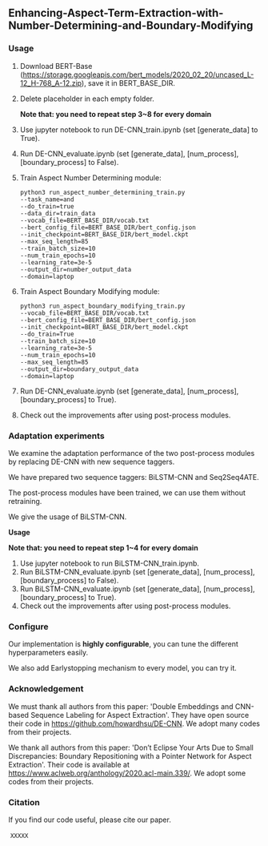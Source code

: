 ## Enhancing-Aspect-Term-Extraction-with-Number-Determining-and-Boundary-Modifying



### Usage

1. Download BERT-Base (https://storage.googleapis.com/bert_models/2020_02_20/uncased_L-12_H-768_A-12.zip), save it in BERT_BASE_DIR.

2. Delete placeholder in each empty folder.

   **Note that: you need to repeat step 3~8 for every domain**

3. Use jupyter notebook to run DE-CNN_train.ipynb (set [generate_data] to True).

4. Run DE-CNN_evaluate.ipynb (set [generate_data], [num_process], [boundary_process] to False).

5. Train Aspect Number Determining module:

   ```
   python3 run_aspect_number_determining_train.py
   --task_name=and
   --do_train=true
   --data_dir=train_data
   --vocab_file=BERT_BASE_DIR/vocab.txt
   --bert_config_file=BERT_BASE_DIR/bert_config.json
   --init_checkpoint=BERT_BASE_DIR/bert_model.ckpt
   --max_seq_length=85
   --train_batch_size=10
   --num_train_epochs=10
   --learning_rate=3e-5
   --output_dir=number_output_data
   --domain=laptop
   ```

   

6. Train Aspect Boundary Modifying module:

   ```
   python3 run_aspect_boundary_modifying_train.py
   --vocab_file=BERT_BASE_DIR/vocab.txt
   --bert_config_file=BERT_BASE_DIR/bert_config.json
   --init_checkpoint=BERT_BASE_DIR/bert_model.ckpt
   --do_train=True
   --train_batch_size=10
   --learning_rate=3e-5
   --num_train_epochs=10
   --max_seq_length=85
   --output_dir=boundary_output_data
   --domain=laptop
   ```

   

7. Run DE-CNN_evaluate.ipynb (set [generate_data], [num_process], [boundary_process] to True).

8. Check out the improvements after using post-process modules.



### Adaptation experiments

We examine the adaptation performance of the two post-process modules by replacing DE-CNN with new sequence taggers.

We have prepared two sequence taggers: BiLSTM-CNN and Seq2Seq4ATE.

The post-process modules have been trained, we can use them without retraining.

We give the usage of BiLSTM-CNN.

**Usage**

**Note that: you need to repeat step 1~4 for every domain**

1. Use jupyter notebook to run BiLSTM-CNN_train.ipynb.
2. Run BiLSTM-CNN_evaluate.ipynb (set [generate_data], [num_process], [boundary_process] to False).
3. Run BiLSTM-CNN_evaluate.ipynb (set [generate_data], [num_process], [boundary_process] to True).
4. Check out the improvements after using post-process modules.



### Configure

Our implementation is **highly configurable**, you can tune the different hyperparameters easily.

We also add Earlystopping mechanism to every model, you can try it.



### Acknowledgement

We must thank all authors from this paper: 'Double Embeddings and CNN-based Sequence Labeling for Aspect Extraction'. They have open source their code in https://github.com/howardhsu/DE-CNN. We adopt many codes from their projects. 

We thank all authors from this paper:  'Don’t Eclipse Your Arts Due to Small Discrepancies: Boundary Repositioning with a Pointer Network for Aspect Extraction'. Their code is available at https://www.aclweb.org/anthology/2020.acl-main.339/. We adopt some codes from their projects. 



### Citation

If you find our code useful, please cite our paper.

​	`XXXXX`





